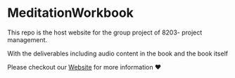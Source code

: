# MeditationWorkbook
This repo is the host website for the group project of 8203- project management.

With the deliverables including audio content in the book and the book itself

Please checkout our [Website](https://chwdy.github.io/MeditationWorkbook/) for more information
❤
